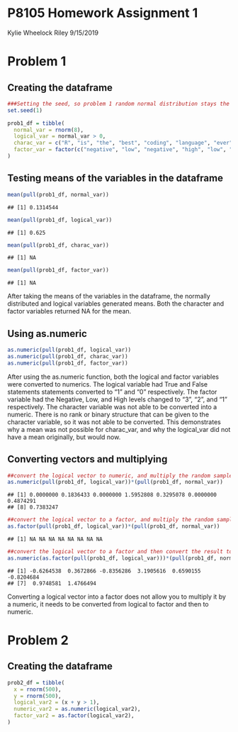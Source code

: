 P8105 Homework Assignment 1
================
Kylie Wheelock Riley
9/15/2019

# Problem 1

## Creating the dataframe

``` r
###Setting the seed, so problem 1 random normal distribution stays the same
set.seed(1)

prob1_df = tibble(
  normal_var = rnorm(8),
  logical_var = normal_var > 0,
  charac_var = c("R", "is", "the", "best", "coding", "language", "ever", "!"),  
  factor_var = factor(c("negative", "low", "negative", "high", "low", "negative", "low", "low"))
)
```

## Testing means of the variables in the dataframe

``` r
mean(pull(prob1_df, normal_var))
```

    ## [1] 0.1314544

``` r
mean(pull(prob1_df, logical_var))
```

    ## [1] 0.625

``` r
mean(pull(prob1_df, charac_var))
```

    ## [1] NA

``` r
mean(pull(prob1_df, factor_var))
```

    ## [1] NA

After taking the means of the variables in the dataframe, the normally
distributed and logical variables generated means. Both the character
and factor variables returned NA for the mean.

## Using as.numeric

``` r
as.numeric(pull(prob1_df, logical_var))
as.numeric(pull(prob1_df, charac_var))
as.numeric(pull(prob1_df, factor_var))
```

After using the as.numeric function, both the logical and factor
variables were converted to numerics. The logical variable had True and
False statements statements converted to “1” and “0” respectively. The
factor variable had the Negative, Low, and High levels changed to “3”,
“2”, and “1” respectively. The character variable was not able to be
converted into a numeric. There is no rank or binary structure that can
be given to the character variable, so it was not able to be converted.
This demonstrates why a mean was not possible for charac\_var, and why
the logical\_var did not have a mean originally, but would
now.

## Converting vectors and multiplying

``` r
##convert the logical vector to numeric, and multiply the random sample by the result
as.numeric(pull(prob1_df, logical_var))*(pull(prob1_df, normal_var))
```

    ## [1] 0.0000000 0.1836433 0.0000000 1.5952808 0.3295078 0.0000000 0.4874291
    ## [8] 0.7383247

``` r
##convert the logical vector to a factor, and multiply the random sample by the result
as.factor(pull(prob1_df, logical_var))*(pull(prob1_df, normal_var)) 
```

    ## [1] NA NA NA NA NA NA NA NA

``` r
##convert the logical vector to a factor and then convert the result to numeric, and multiply the random sample by the result
as.numeric(as.factor(pull(prob1_df, logical_var)))*(pull(prob1_df, normal_var))
```

    ## [1] -0.6264538  0.3672866 -0.8356286  3.1905616  0.6590155 -0.8204684
    ## [7]  0.9748581  1.4766494

Converting a logical vector into a factor does not allow you to multiply
it by a numeric, it needs to be converted from logical to factor and
then to numeric.

# Problem 2

## Creating the dataframe

``` r
prob2_df = tibble(
  x = rnorm(500),
  y = rnorm(500),
  logical_var2 = (x + y > 1),
  numeric_var2 = as.numeric(logical_var2),
  factor_var2 = as.factor(logical_var2),
)
```
